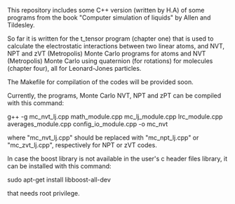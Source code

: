 This repository includes some C++ version (written by H.A) of some programs from the book "Computer simulation of liquids"
by Allen and Tildesley.

So far it is written for the t_tensor program (chapter one) that is used to calculate the electrostatic interactions between two linear atoms, and NVT, NPT and zVT (Metropolis) Monte Carlo programs for atoms and NVT (Metropolis) Monte Carlo using quaternion (for rotations) for molecules (chapter four), all for Leonard-Jones particles.

The Makefile for compilation of the codes will be provided soon.

Currently, the programs, Monte Carlo NVT, NPT and zPT can be compiled with this command: 

g++ -g mc_nvt_lj.cpp math_module.cpp mc_lj_module.cpp lrc_module.cpp averages_module.cpp config_io_module.cpp -o mc_nvt

where "mc_nvt_lj.cpp" should be replaced with "mc_npt_lj.cpp" or "mc_zvt_lj.cpp", respectively for NPT or zVT codes.

In case the boost library is not available in the user's c header files library, it can be installed with this command:

sudo apt-get install libboost-all-dev

that needs root privilege.
